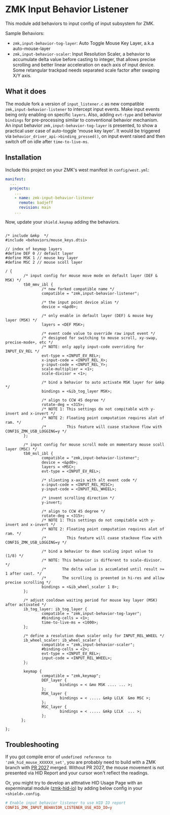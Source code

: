 # ZMK Input Behavior Listener

This module add behaviors to input config of input subsystem for ZMK.

Sample Behaviors:
- `zmk,input-behavior-tog-layer`: Auto Toggle Mouse Key Layer, a.k.a auto-mouse-layer
- `zmk,input-behavior-scaler`: Input Resolution Scaler, a behavior to accumulate delta value before casting to integer, that allows precise scrolling and better linear acceleration on each axis of input device. Some retangular trackpad needs separated scale factor after swaping X/Y axis.

## What it does

The module fork a version of `input_listener.c` as new compatible `zmk,input-behavior-listener` to intercept input events. Make input events being only enabling on specific `layers`. Also, adding `evt-type` and behavior `bindings` for pre-processing similar to conventional behavior mechanism. An input behavior `zmk,input-behavior-tog-layer` is presented, to show a practical user case of auto-toggle 'mouse key layer'. It would be triggered via `behavior_driver_api->binding_pressed()`, on input event raised and then switch off on idle after `time-to-live-ms`.

## Installation

Include this project on your ZMK's west manifest in `config/west.yml`:

```yaml
manifest:
  ...
  projects:
    ...
    - name: zmk-input-behavior-listener
      remote: badjeff
      revision: main
    ...
```

Now, update your `shield.keymap` adding the behaviors.

```keymap

/* include &mkp  */
#include <behaviors/mouse_keys.dtsi>

// index of keymap layers
#define DEF 0 // default layer
#define MSK 1 // mouse key layer
#define MSC 2 // mouse scoll layer

/ {
        /* input config for mouse move mode on default layer (DEF & MSK) */
        tb0_mmv_ibl {
                /* new forked compatible name */
                compatible = "zmk,input-behavior-listener";
                
                /* the input point device alias */
                device = <&pd0>;

                /* only enable in default layer (DEF) & mouse key layer (MSK) */
                layers = <DEF MSK>;

                /* event code value to override raw input event */
                /* designed for switching to mouse scroll, xy-swap, precise-mode+, etc */
                /* NOTE: only apply input-code overriding for INPUT_EV_REL */
                evt-type = <INPUT_EV_REL>;
                x-input-code = <INPUT_REL_X>;
                y-input-code = <INPUT_REL_Y>;
                scale-multiplier = <1>;
                scale-divisor = <1>;

                /* bind a behavior to auto activate MSK layer for &mkp */
                bindings = <&ib_tog_layer MSK>;

                /* align to CCW 45 degree */
                rotate-deg = <315>;
                /* NOTE 1: This settings do not compitable with y-invert and x-invert */
                /* NOTE 2: Floating point computation requires alot of ram. */
                /*         This feature will cuase stackove flow with CONFIG_ZMK_USB_LOGGING=y */
        };
  
        /* input config for mouse scroll mode on momentary mouse scoll layer (MSC) */
        tb0_msl_ibl {
                compatible = "zmk,input-behavior-listener";
                device = <&pd0>;
                layers = <MSC>;
                evt-type = <INPUT_EV_REL>;
                
                /* slienting x-axis with alt event code */
                x-input-code = <INPUT_REL_MISC>;
                y-input-code = <INPUT_REL_WHEEL>;

                /* invent scrolling direction */
                y-invert;

                /* align to CCW 45 degree */
                rotate-deg = <315>;
                /* NOTE 1: This settings do not compitable with y-invert and x-invert */
                /* NOTE 2: Floating point computation requires alot of ram. */
                /*         This feature will cuase stackove flow with CONFIG_ZMK_USB_LOGGING=y */

                /* bind a behavior to down scaling input value to (1/8) */
                /* NOTE: This behavior is different to scale-divisor. */
                /*       The delta value is accumlated until result >= 1 after cast. */
                /*       The scrolling is preented in hi-res and allow precise scrolling */
                bindings = <&ib_wheel_scaler 1 8>;
        };

        /* adjust cooldown waiting period for mouse key layer (MSK) after activated */
        ib_tog_layer: ib_tog_layer {
                compatible = "zmk,input-behavior-tog-layer";
                #binding-cells = <1>;
                time-to-live-ms = <1000>;
        };

        /* define a resolution down scaler only for INPUT_REL_WHEEL */
        ib_wheel_scaler: ib_wheel_scaler {
                compatible = "zmk,input-behavior-scaler";
                #binding-cells = <2>;
                evt-type = <INPUT_EV_REL>;
                input-code = <INPUT_REL_WHEEL>;
        };

        keymap {
                compatible = "zmk,keymap";
                DEF_layer {
                        bindings = < &mo MSK .... ... >;
                };
                MSK_layer {
                        bindings = < ..... &mkp LCLK  &mo MSC >;
                };
                MSC_layer {
                        bindings = < ..... &mkp LCLK  ... >;
                };
       };

};
```

## Troubleshooting

If you got compile error of `undefined reference to 'zmk_hid_mouse_XXXXXX_set'`, you are probably need to build with a ZMK branch with [PR 2027](https://github.com/zmkfirmware/zmk/pull/2027) merged. Without PR 2027, the mouse movement is not presented via HID Report and your cursor won't reflect the readings.

Or, you might try to develop an alttnative HID Usage Page with an experminatal module ([zmk-hid-io](https://github.com/badjeff/zmk-hid-io)) by adding below config in your `<shield>.config`.

```conf
# Enable input behavior listener to use HID IO report
CONFIG_ZMK_INPUT_BEHAVIOR_LISTENER_USE_HID_IO=y
```
